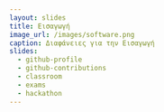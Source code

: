 ```yaml
---
layout: slides
title: Εισαγωγή
image_url: /images/software.png
caption: Διαφάνειες για την Εισαγωγή 
slides:
  - github-profile
  - github-contributions
  - classroom
  - exams
  - hackathon
---
```


